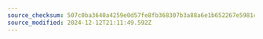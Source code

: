 ```yaml
---
source_checksum: 507c0ba3640a4259e0d57fe8fb368307b3a88a6e1b652267e5981cf542dde32f
source_modified: 2024-12-12T21:11:49.592Z
---
```


